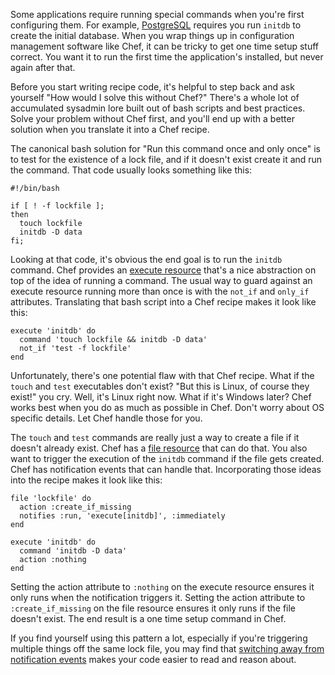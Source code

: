 <!--
title: How to do one time setup with Chef
created: 5 August 2014 - 7:44 am
updated: 5 August 2014 - 9:13 pm
publish: 5 August 2014
slug: chef-runonce
tags: coding, chef
-->

Some applications require running special commands when you're first configuring
them. For example, [PostgreSQL][] requires you run `initdb` to create the
initial database. When you wrap things up in configuration management software
like Chef, it can be tricky to get one time setup stuff correct. You want it
to run the first time the application's installed, but never again after that.

Before you start writing recipe code, it's helpful to step back and ask yourself
"How would I solve this without Chef?" There's a whole lot of accumulated
sysadmin lore built out of bash scripts and best practices. Solve your problem
without Chef first, and you'll end up with a better solution when you translate
it into a Chef recipe.

The canonical bash solution for "Run this command once and only once" is to test
for the existence of a lock file, and if it doesn't exist create it and run the
command. That code usually looks something like this:

    #!/bin/bash

    if [ ! -f lockfile ];
    then
      touch lockfile
      initdb -D data
    fi;

Looking at that code, it's obvious the end goal is to run the `initdb` command.
Chef provides an [execute resource][] that's a nice abstraction on top of the
idea of running a command. The usual way to guard against an execute resource
running more than once is with the `not_if` and `only_if` attributes.
Translating that bash script into a Chef recipe makes it look like this:

    execute 'initdb' do
      command 'touch lockfile && initdb -D data'
      not_if 'test -f lockfile'
    end

Unfortunately, there's one potential flaw with that Chef recipe. What if the
`touch` and `test` executables don't exist? "But this is Linux, of course they
exist!" you cry. Well, it's Linux right now. What if it's Windows later? Chef
works best when you do as much as possible in Chef. Don't worry about OS
specific details. Let Chef handle those for you.

The `touch` and `test` commands are really just a way to create a file if it
doesn't already exist. Chef has a [file resource][] that can do that. You also
want to trigger the execution of the `initdb` command if the file gets created.
Chef has notification events that can handle that. Incorporating those ideas
into the recipe makes it look like this:

    file 'lockfile' do
      action :create_if_missing
      notifies :run, 'execute[initdb]', :immediately
    end

    execute 'initdb' do
      command 'initdb -D data'
      action :nothing
    end

Setting the action attribute to `:nothing` on the execute resource ensures it
only runs when the notification triggers it. Setting the action attribute to
`:create_if_missing` on the file resource ensures it only runs if the file
doesn't exist.  The end result is a one time setup command in Chef.

If you find yourself using this pattern a lot, especially if you're triggering
multiple things off the same lock file, you may find that [switching away from
notification events][events] makes your code easier to read and reason about.


[PostgreSQL]: http://www.postgresql.org/docs/9.3/static/app-initdb.html "PostgreSQL: initdb - create a new PostgreSQL database cluster"
[execute resource]: http://docs.getchef.com/resource_execute.html "Chef Software: Use the execute resource to execute a command"
[file resource]:http://docs.getchef.com/resource_file.html "Chef Software: Use the file resource to manage files that are present on a node"
[events]: /2013/02/chef-events "Frank Mitchell: Three ways to chain events in Chef"
